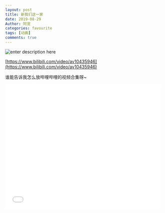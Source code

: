 ```yaml
---
layout: post
title: 新我们这一家
date: 2019-08-29
Author: 阿宠
categories: favourite
tags: [动画]
comments: true
--- 
```


![enter description here](https://i.loli.net/2019/09/21/Od51w6hZbrmgB74.jpg)

[https://www.bilibili.com/video/av10435946](https://www.bilibili.com/video/av10435946)

谁能告诉我怎么放哔哩哔哩的视频合集呀~






<iframe height="400" width="500" src="//player.bilibili.com/player.html?aid=10435946&cid=17234014&page=1" scrolling="no" border="0" frameborder="no" framespacing="0" allowfullscreen="true"> </iframe>
